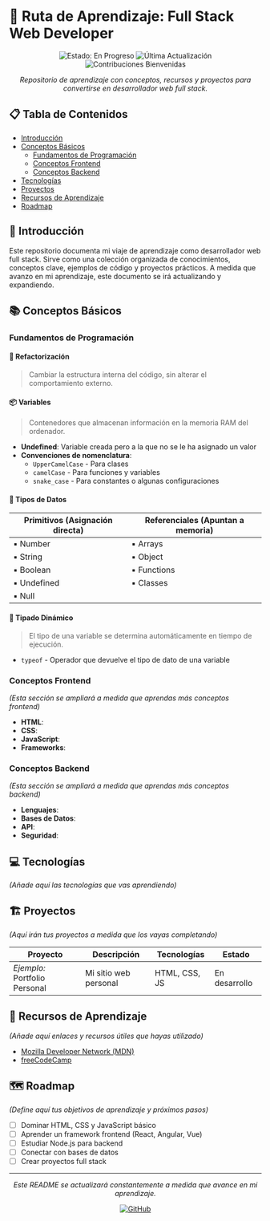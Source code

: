 # 🚀 Ruta de Aprendizaje: Full Stack Web Developer

<div align="center">
  <img src="https://img.shields.io/badge/status-en%20progreso-brightgreen" alt="Estado: En Progreso">
  <img src="https://img.shields.io/badge/última%20actualización-junio%202025-blue" alt="Última Actualización">
  <img src="https://img.shields.io/badge/contribuciones-bienvenidas-orange" alt="Contribuciones Bienvenidas">
</div>

<p align="center">
  <em>Repositorio de aprendizaje con conceptos, recursos y proyectos para convertirse en desarrollador web full stack.</em>
</p>

## 📋 Tabla de Contenidos

- [Introducción](#-introducción)
- [Conceptos Básicos](#-conceptos-básicos)
  - [Fundamentos de Programación](#fundamentos-de-programación)
  - [Conceptos Frontend](#conceptos-frontend)
  - [Conceptos Backend](#conceptos-backend)
- [Tecnologías](#-tecnologías)
- [Proyectos](#-proyectos)
- [Recursos de Aprendizaje](#-recursos-de-aprendizaje)
- [Roadmap](#-roadmap)

## 🌟 Introducción

Este repositorio documenta mi viaje de aprendizaje como desarrollador web full stack. Sirve como una colección organizada de conocimientos, conceptos clave, ejemplos de código y proyectos prácticos. A medida que avanzo en mi aprendizaje, este documento se irá actualizando y expandiendo.

## 📚 Conceptos Básicos

### Fundamentos de Programación

#### 🔄 Refactorización
> Cambiar la estructura interna del código, sin alterar el comportamiento externo.

#### 📦 Variables
> Contenedores que almacenan información en la memoria RAM del ordenador.

- **Undefined**: Variable creada pero a la que no se le ha asignado un valor
- **Convenciones de nomenclatura**:
  - `UpperCamelCase` - Para clases
  - `camelCase` - Para funciones y variables
  - `snake_case` - Para constantes o algunas configuraciones

#### 🧩 Tipos de Datos

| Primitivos (Asignación directa) | Referenciales (Apuntan a memoria) |
|--------------------------------|----------------------------------|
| ▪️ Number                       | ▪️ Arrays                         |
| ▪️ String                       | ▪️ Object                         |
| ▪️ Boolean                      | ▪️ Functions                      |
| ▪️ Undefined                    | ▪️ Classes                        |
| ▪️ Null                         |                                  |

#### 🔄 Tipado Dinámico
> El tipo de una variable se determina automáticamente en tiempo de ejecución.

- `typeof` - Operador que devuelve el tipo de dato de una variable

### Conceptos Frontend

*(Esta sección se ampliará a medida que aprendas más conceptos frontend)*

- **HTML**: 
- **CSS**:
- **JavaScript**:
- **Frameworks**:

### Conceptos Backend

*(Esta sección se ampliará a medida que aprendas más conceptos backend)*

- **Lenguajes**:
- **Bases de Datos**:
- **API**:
- **Seguridad**:

## 💻 Tecnologías

*(Añade aquí las tecnologías que vas aprendiendo)*

<div align="center">
  <!-- Logos de tecnologías irán aquí -->
  <!-- Ejemplo: -->
  <!-- <img src="https://img.shields.io/badge/HTML5-E34F26?style=for-the-badge&logo=html5&logoColor=white" alt="HTML5" /> -->
</div>

## 🏗️ Proyectos

*(Aquí irán tus proyectos a medida que los vayas completando)*

| Proyecto | Descripción | Tecnologías | Estado |
|----------|-------------|-------------|--------|
| *Ejemplo:* Portfolio Personal | Mi sitio web personal | HTML, CSS, JS | En desarrollo |

## 📖 Recursos de Aprendizaje

*(Añade aquí enlaces y recursos útiles que hayas utilizado)*

- [Mozilla Developer Network (MDN)](https://developer.mozilla.org/)
- [freeCodeCamp](https://www.freecodecamp.org/)

## 🗺️ Roadmap

*(Define aquí tus objetivos de aprendizaje y próximos pasos)*

- [ ] Dominar HTML, CSS y JavaScript básico
- [ ] Aprender un framework frontend (React, Angular, Vue)
- [ ] Estudiar Node.js para backend
- [ ] Conectar con bases de datos
- [ ] Crear proyectos full stack

---

<div align="center">
  <p>
    <em>Este README se actualizará constantemente a medida que avance en mi aprendizaje.</em>
  </p>
  <p>
    <a href="https://github.com/jairdevl">
      <img src="https://img.shields.io/github/followers/jairdevl?label=Sígueme&style=social" alt="GitHub">
    </a>
  </p>
</div>
